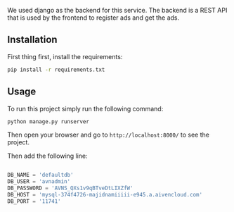 
We used django as the backend for this service. The backend is a REST API that is used by the frontend to register ads and get the ads.

## Installation

First thing first, install the requirements:

```bash
pip install -r requirements.txt
```

## Usage

To run this project simply run the following command:

```bash
python manage.py runserver
```

Then open your browser and go to `http://localhost:8000/` to see the project.



Then add the following line:

```python

DB_NAME = 'defaultdb'
DB_USER = 'avnadmin'
DB_PASSWORD = 'AVNS_QXs1v9qBTveDtLIXZfW'
DB_HOST = 'mysql-374f4726-majidnamiiiii-e945.a.aivencloud.com'
DB_PORT = '11741'
